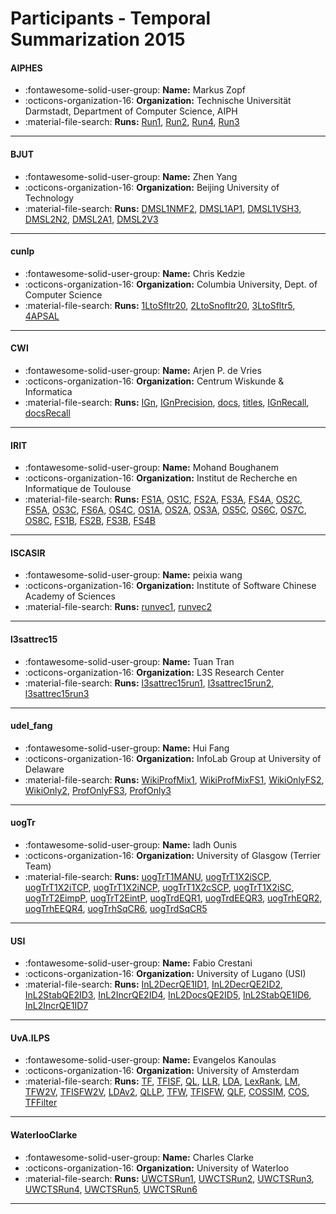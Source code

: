 # Participants - Temporal Summarization 2015 

#### AIPHES
 - :fontawesome-solid-user-group: **Name:** Markus Zopf
 - :octicons-organization-16: **Organization:** Technische Universität Darmstadt, Department of Computer Science, AIPH
 - :material-file-search: **Runs:** [Run1](./runs.md#run1), [Run2](./runs.md#run2), [Run4](./runs.md#run4), [Run3](./runs.md#run3)

---
#### BJUT
 - :fontawesome-solid-user-group: **Name:** Zhen Yang
 - :octicons-organization-16: **Organization:** Beijing University of Technology
 - :material-file-search: **Runs:** [DMSL1NMF2](./runs.md#dmsl1nmf2), [DMSL1AP1](./runs.md#dmsl1ap1), [DMSL1VSH3](./runs.md#dmsl1vsh3), [DMSL2N2](./runs.md#dmsl2n2), [DMSL2A1](./runs.md#dmsl2a1), [DMSL2V3](./runs.md#dmsl2v3)

---
#### cunlp
 - :fontawesome-solid-user-group: **Name:** Chris Kedzie
 - :octicons-organization-16: **Organization:** Columbia University, Dept. of Computer Science
 - :material-file-search: **Runs:** [1LtoSfltr20](./runs.md#1ltosfltr20), [2LtoSnofltr20](./runs.md#2ltosnofltr20), [3LtoSfltr5](./runs.md#3ltosfltr5), [4APSAL](./runs.md#4apsal)

---
#### CWI
 - :fontawesome-solid-user-group: **Name:** Arjen P. de Vries
 - :octicons-organization-16: **Organization:** Centrum Wiskunde & Informatica
 - :material-file-search: **Runs:** [IGn](./runs.md#ign), [IGnPrecision](./runs.md#ignprecision), [docs](./runs.md#docs), [titles](./runs.md#titles), [IGnRecall](./runs.md#ignrecall), [docsRecall](./runs.md#docsrecall)

---
#### IRIT
 - :fontawesome-solid-user-group: **Name:** Mohand Boughanem
 - :octicons-organization-16: **Organization:** Institut de Recherche en Informatique de Toulouse
 - :material-file-search: **Runs:** [FS1A](./runs.md#fs1a), [OS1C](./runs.md#os1c), [FS2A](./runs.md#fs2a), [FS3A](./runs.md#fs3a), [FS4A](./runs.md#fs4a), [OS2C](./runs.md#os2c), [FS5A](./runs.md#fs5a), [OS3C](./runs.md#os3c), [FS6A](./runs.md#fs6a), [OS4C](./runs.md#os4c), [OS1A](./runs.md#os1a), [OS2A](./runs.md#os2a), [OS3A](./runs.md#os3a), [OS5C](./runs.md#os5c), [OS6C](./runs.md#os6c), [OS7C](./runs.md#os7c), [OS8C](./runs.md#os8c), [FS1B](./runs.md#fs1b), [FS2B](./runs.md#fs2b), [FS3B](./runs.md#fs3b), [FS4B](./runs.md#fs4b)

---
#### ISCASIR
 - :fontawesome-solid-user-group: **Name:** peixia wang 
 - :octicons-organization-16: **Organization:** Institute of Software Chinese Academy of Sciences
 - :material-file-search: **Runs:** [runvec1](./runs.md#runvec1), [runvec2](./runs.md#runvec2)

---
#### l3sattrec15
 - :fontawesome-solid-user-group: **Name:** Tuan Tran
 - :octicons-organization-16: **Organization:** L3S Research Center
 - :material-file-search: **Runs:** [l3sattrec15run1](./runs.md#l3sattrec15run1), [l3sattrec15run2](./runs.md#l3sattrec15run2), [l3sattrec15run3](./runs.md#l3sattrec15run3)

---
#### udel_fang
 - :fontawesome-solid-user-group: **Name:** Hui Fang
 - :octicons-organization-16: **Organization:** InfoLab Group at University of Delaware
 - :material-file-search: **Runs:** [WikiProfMix1](./runs.md#wikiprofmix1), [WikiProfMixFS1](./runs.md#wikiprofmixfs1), [WikiOnlyFS2](./runs.md#wikionlyfs2), [WikiOnly2](./runs.md#wikionly2), [ProfOnlyFS3](./runs.md#profonlyfs3), [ProfOnly3](./runs.md#profonly3)

---
#### uogTr
 - :fontawesome-solid-user-group: **Name:** Iadh Ounis
 - :octicons-organization-16: **Organization:** University of Glasgow (Terrier Team)
 - :material-file-search: **Runs:** [uogTrT1MANU](./runs.md#uogtrt1manu), [uogTrT1X2iSCP](./runs.md#uogtrt1x2iscp), [uogTrT1X2iTCP](./runs.md#uogtrt1x2itcp), [uogTrT1X2iNCP](./runs.md#uogtrt1x2incp), [uogTrT1X2cSCP](./runs.md#uogtrt1x2cscp), [uogTrT1X2iSC](./runs.md#uogtrt1x2isc), [uogTrT2EimpP](./runs.md#uogtrt2eimpp), [uogTrT2EintP](./runs.md#uogtrt2eintp), [uogTrdEQR1](./runs.md#uogtrdeqr1), [uogTrdEEQR3](./runs.md#uogtrdeeqr3), [uogTrhEQR2](./runs.md#uogtrheqr2), [uogTrhEEQR4](./runs.md#uogtrheeqr4), [uogTrhSqCR6](./runs.md#uogtrhsqcr6), [uogTrdSqCR5](./runs.md#uogtrdsqcr5)

---
#### USI
 - :fontawesome-solid-user-group: **Name:** Fabio Crestani
 - :octicons-organization-16: **Organization:** University of Lugano (USI)
 - :material-file-search: **Runs:** [InL2DecrQE1ID1](./runs.md#inl2decrqe1id1), [InL2DecrQE2ID2](./runs.md#inl2decrqe2id2), [InL2StabQE2ID3](./runs.md#inl2stabqe2id3), [InL2IncrQE2ID4](./runs.md#inl2incrqe2id4), [InL2DocsQE2ID5](./runs.md#inl2docsqe2id5), [InL2StabQE1ID6](./runs.md#inl2stabqe1id6), [InL2IncrQE1ID7](./runs.md#inl2incrqe1id7)

---
#### UvA.ILPS
 - :fontawesome-solid-user-group: **Name:** Evangelos Kanoulas
 - :octicons-organization-16: **Organization:** University of Amsterdam
 - :material-file-search: **Runs:** [TF](./runs.md#tf), [TFISF](./runs.md#tfisf), [QL](./runs.md#ql), [LLR](./runs.md#llr), [LDA](./runs.md#lda), [LexRank](./runs.md#lexrank), [LM](./runs.md#lm), [TFW2V](./runs.md#tfw2v), [TFISFW2V](./runs.md#tfisfw2v), [LDAv2](./runs.md#ldav2), [QLLP](./runs.md#qllp), [TFW](./runs.md#tfw), [TFISFW](./runs.md#tfisfw), [QLF](./runs.md#qlf), [COSSIM](./runs.md#cossim), [COS](./runs.md#cos), [TFFilter](./runs.md#tffilter)

---
#### WaterlooClarke
 - :fontawesome-solid-user-group: **Name:** Charles Clarke
 - :octicons-organization-16: **Organization:** University of Waterloo
 - :material-file-search: **Runs:** [UWCTSRun1](./runs.md#uwctsrun1), [UWCTSRun2](./runs.md#uwctsrun2), [UWCTSRun3](./runs.md#uwctsrun3), [UWCTSRun4](./runs.md#uwctsrun4), [UWCTSRun5](./runs.md#uwctsrun5), [UWCTSRun6](./runs.md#uwctsrun6)

---
